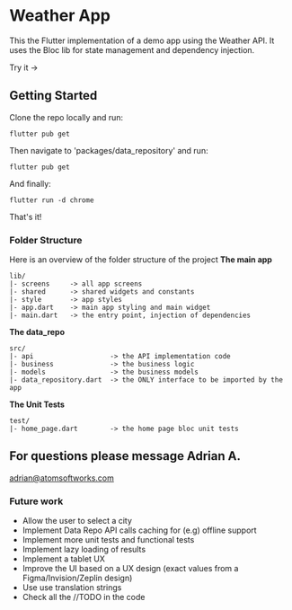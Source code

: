 
# Weather App

This the Flutter implementation of a demo app using the Weather API.
It uses the Bloc lib for state management and dependency injection.

Try it -> 
## Getting Started

Clone the repo locally and run:

```
flutter pub get
```
Then navigate to 'packages/data_repository' and run:
```
flutter pub get
```
And finally:
```
flutter run -d chrome
```
That's it!

### Folder Structure
Here is an overview of the folder structure of the project
**The main app**
```
lib/
|- screens     -> all app screens
|- shared      -> shared widgets and constants
|- style       -> app styles 
|- app.dart    -> main app styling and main widget
|- main.dart   -> the entry point, injection of dependencies
```

**The data_repo**
```
src/
|- api                   -> the API implementation code
|- business              -> the business logic
|- models                -> the business models
|- data_repository.dart  -> the ONLY interface to be imported by the app
```

**The Unit Tests**
```
test/
|- home_page.dart        -> the home page bloc unit tests
```

## For questions please message Adrian A.
adrian@atomsoftworks.com

### Future work
- Allow the user to select a city
- Implement Data Repo API calls caching for (e.g) offline support
- Implement more unit tests and functional tests 
- Implement lazy loading of results 
- Implement a tablet UX
- Improve the UI based on a UX design (exact values from a Figma/Invision/Zeplin design)
- Use use translation strings
- Check all the //TODO in the code